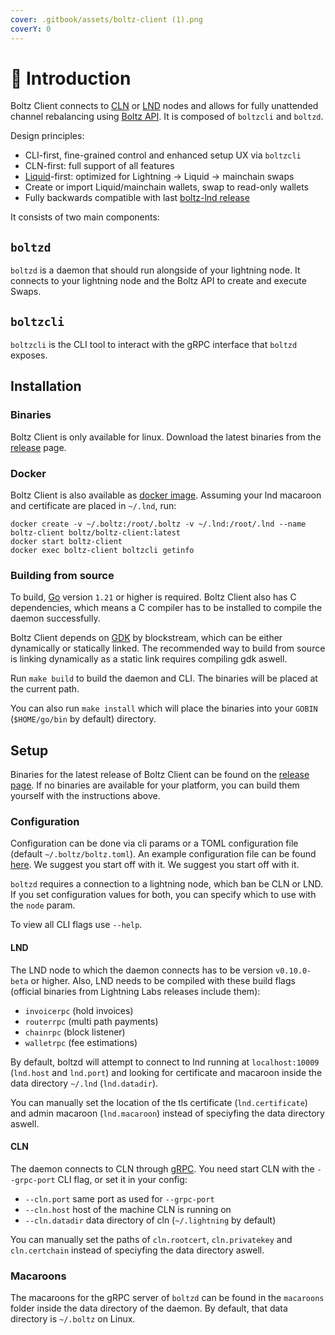 ```yaml
---
cover: .gitbook/assets/boltz-client (1).png
coverY: 0
---
```


# 👋 Introduction

Boltz Client connects to [CLN](https://github.com/ElementsProject/lightning/) or [LND](https://github.com/lightningnetwork/lnd/) nodes and allows for fully unattended channel rebalancing using [Boltz API](https://docs.boltz.exchange/v/api). It is composed of `boltzcli` and `boltzd`.

Design principles:

- CLI-first, fine-grained control and enhanced setup UX via `boltzcli`
- CLN-first: full support of all features
- [Liquid](https://liquid.net/)-first: optimized for Lightning -> Liquid -> mainchain swaps
- Create or import Liquid/mainchain wallets, swap to read-only wallets
- Fully backwards compatible with last [boltz-lnd release](https://github.com/BoltzExchange/boltz-client/releases/tag/v1.2.7)

It consists of two main components:

## `boltzd`

`boltzd` is a daemon that should run alongside of your lightning node. It connects to your lightning node and the Boltz API to create and execute Swaps.

## `boltzcli`

`boltzcli` is the CLI tool to interact with the gRPC interface that `boltzd` exposes.

## Installation

### Binaries

Boltz Client is only available for linux. Download the latest binaries from the [release](https://github.com/BoltzExchange/boltz-client/releases) page.

### Docker

Boltz Client is also available as [docker image](https://hub.docker.com/r/boltz/boltz-client/tags). Assuming your lnd macaroon and certificate are placed in `~/.lnd`, run:

```
docker create -v ~/.boltz:/root/.boltz -v ~/.lnd:/root/.lnd --name boltz-client boltz/boltz-client:latest
docker start boltz-client
docker exec boltz-client boltzcli getinfo
```

### Building from source

To build, [Go](https://go.dev/) version `1.21` or higher is required. Boltz Client also has C dependencies, which means a C compiler has to be installed to compile the daemon successfully.

Boltz Client depends on [GDK](https://github.com/Blockstream/gdk) by blockstream, which can be either dynamically or statically linked. The recommended way to build from source is linking dynamically as a static link requires compiling gdk aswell.

Run `make build` to build the daemon and CLI. The binaries will be placed at the current path.

You can also run `make install` which will place the binaries into your `GOBIN` (`$HOME/go/bin` by default) directory.

## Setup

Binaries for the latest release of Boltz Client can be found on the [release page](https://github.com/BoltzExchange/boltz-client/releases). If no binaries are available for your platform, you can build them yourself with the instructions above.

### Configuration

Configuration can be done via cli params or a TOML configuration file (default `~/.boltz/boltz.toml`). An example configuration file can be found [here](configuration.md). We suggest you start off with it. We suggest you start off with it.

`boltzd` requires a connection to a lightning node, which ban be CLN or LND. If you set configuration values for both, you can specify which to use with the `node` param.

To view all CLI flags use `--help`.

#### LND

The LND node to which the daemon connects has to be version `v0.10.0-beta` or higher. Also, LND needs to be compiled with these build flags (official binaries from Lightning Labs releases include them):

- `invoicerpc` (hold invoices)
- `routerrpc` (multi path payments)
- `chainrpc` (block listener)
- `walletrpc` (fee estimations)

By default, boltzd will attempt to connect to lnd running at `localhost:10009` (`lnd.host` and `lnd.port`) and looking for certificate and macaroon inside the data directory `~/.lnd` (`lnd.datadir`).

You can manually set the location of the tls certificate (`lnd.certificate`) and admin macaroon (`lnd.macaroon`) instead of speciyfing the data directory aswell.

#### CLN

The daemon connects to CLN through [gRPC](https://docs.corelightning.org/docs/grpc). You need start CLN with the `--grpc-port` CLI flag, or set it in your config:

- `--cln.port` same port as used for `--grpc-port`
- `--cln.host` host of the machine CLN is running on
- `--cln.datadir` data directory of cln (`~/.lightning` by default)

You can manually set the paths of `cln.rootcert`, `cln.privatekey` and `cln.certchain` instead of speciyfing the data directory aswell.

### Macaroons

The macaroons for the gRPC server of `boltzd` can be found in the `macaroons` folder inside the data directory of the daemon. By default, that data directory is `~/.boltz` on Linux.
